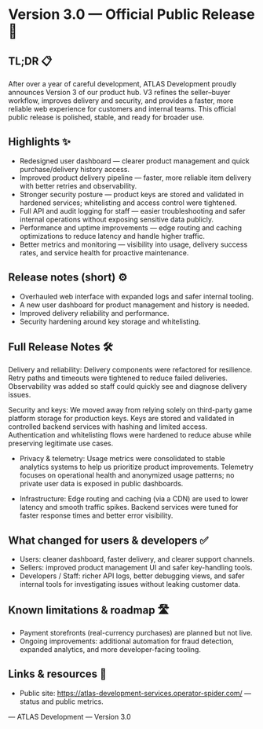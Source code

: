 # Version 3.0 — Official Public Release 🎉

## TL;DR 📋
After over a year of careful development, ATLAS Development proudly announces Version 3 of our product hub. V3 refines the seller–buyer workflow, improves delivery and security, and provides a faster, more reliable web experience for customers and internal teams. This official public release is polished, stable, and ready for broader use.

## Highlights ✨
- Redesigned user dashboard — clearer product management and quick purchase/delivery history access.
- Improved product delivery pipeline — faster, more reliable item delivery with better retries and observability.
- Stronger security posture — product keys are stored and validated in hardened services; whitelisting and access control were tightened.
- Full API and audit logging for staff — easier troubleshooting and safer internal operations without exposing sensitive data publicly.
- Performance and uptime improvements — edge routing and caching optimizations to reduce latency and handle higher traffic.
- Better metrics and monitoring — visibility into usage, delivery success rates, and service health for proactive maintenance.


## Release notes (short) ⚙️
- Overhauled web interface with expanded logs and safer internal tooling.
- A new user dashboard for product management and history is needed.
- Improved delivery reliability and performance.
- Security hardening around key storage and whitelisting.


## Full Release Notes 🛠️
Delivery and reliability: Delivery components were refactored for resilience. Retry paths and timeouts were tightened to reduce failed deliveries. Observability was added so staff could quickly see and diagnose delivery issues.

Security and keys: We moved away from relying solely on third-party game platform storage for production keys. Keys are stored and validated in controlled backend services with hashing and limited access. Authentication and whitelisting flows were hardened to reduce abuse while preserving legitimate use cases.

- Privacy & telemetry: Usage metrics were consolidated to stable analytics systems to help us prioritize product improvements. Telemetry focuses on operational health and anonymized usage patterns; no private user data is exposed in public dashboards.

- Infrastructure: Edge routing and caching (via a CDN) are used to lower latency and smooth traffic spikes. Backend services were tuned for faster response times and better error visibility.

## What changed for users & developers ✅
- Users: cleaner dashboard, faster delivery, and clearer support channels.
- Sellers: improved product management UI and safer key-handling tools.
- Developers / Staff: richer API logs, better debugging views, and safer internal tools for investigating issues without leaking customer data.

## Known limitations & roadmap 🛣️
- Payment storefronts (real-currency purchases) are planned but not live.
- Ongoing improvements: additional automation for fraud detection, expanded analytics, and more developer-facing tooling.

## Links & resources 🔗
- Public site: https://atlas-development-services.operator-spider.com/ — status and public metrics.



— ATLAS Development — Version 3.0

